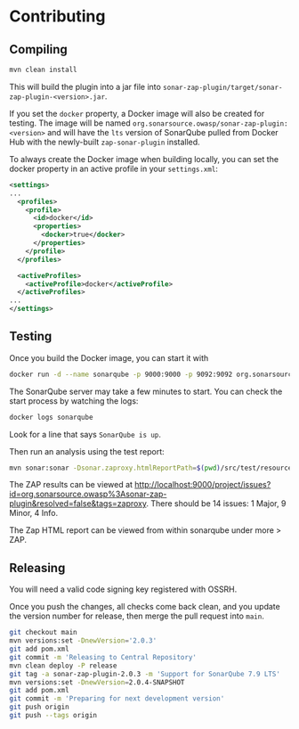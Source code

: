 # Contributing

## Compiling

```bash
mvn clean install
```

This will build the plugin into a jar file into `sonar-zap-plugin/target/sonar-zap-plugin-<version>.jar`.

If you set the `docker` property, a Docker image will also be created for testing.
The image will be named `org.sonarsource.owasp/sonar-zap-plugin:<version>` and
will have the `lts` version of SonarQube pulled from Docker Hub with the
newly-built `zap-sonar-plugin` installed.

To always create the Docker image when building locally, you can set the docker
property in an active profile in your `settings.xml`:

```xml
<settings>
...
  <profiles>
    <profile>
      <id>docker</id>
      <properties>
        <docker>true</docker>
      </properties>
    </profile>
  </profiles>

  <activeProfiles>
    <activeProfile>docker</activeProfile>
  </activeProfiles>
...
</settings>
```

## Testing

Once you build the Docker image, you can start it with

```bash
docker run -d --name sonarqube -p 9000:9000 -p 9092:9092 org.sonarsource.owasp/sonar-zap-plugin:version
```

The SonarQube server may take a few minutes to start. You can check the start
process by watching the logs:

```bash
docker logs sonarqube
```

Look for a line that says `SonarQube is up`.

Then run an analysis using the test report:

```bash
mvn sonar:sonar -Dsonar.zaproxy.htmlReportPath=$(pwd)/src/test/resources/report/zaproxy-htmlReport.xml
```

The ZAP results can be viewed at
<http://localhost:9000/project/issues?id=org.sonarsource.owasp%3Asonar-zap-plugin&resolved=false&tags=zaproxy>.
There should be 14 issues: 1 Major, 9 Minor, 4 Info.

The Zap HTML report can be viewed from within sonarqube under more > ZAP.

## Releasing

You will need a valid code signing key registered with OSSRH.

Once you push the changes, all checks come back clean, and you update the
version number for release, then merge the pull request into `main`.

```bash
git checkout main
mvn versions:set -DnewVersion='2.0.3'
git add pom.xml
git commit -m 'Releasing to Central Repository'
mvn clean deploy -P release
git tag -a sonar-zap-plugin-2.0.3 -m 'Support for SonarQube 7.9 LTS'
mvn versions:set -DnewVersion=2.0.4-SNAPSHOT
git add pom.xml
git commit -m 'Preparing for next development version'
git push origin
git push --tags origin
```
